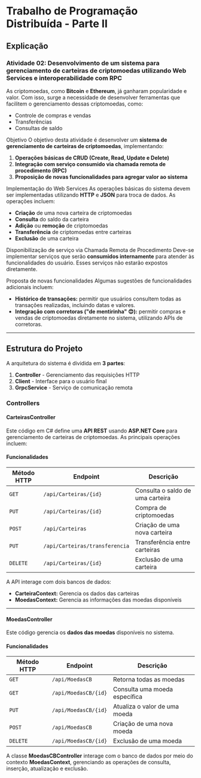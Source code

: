 # Trabalho de Programação Distribuída - Parte II

## Explicação

### Atividade 02: Desenvolvimento de um sistema para gerenciamento de carteiras de criptomoedas utilizando Web Services e interoperabilidade com RPC

As criptomoedas, como **Bitcoin** e **Ethereum**, já ganharam popularidade e valor. Com isso, surge a necessidade de desenvolver ferramentas que facilitem o gerenciamento dessas criptomoedas, como:

- Controle de compras e vendas
- Transferências
- Consultas de saldo

Objetivo
O objetivo desta atividade é desenvolver um **sistema de gerenciamento de carteiras de criptomoedas**, implementando:

1. **Operações básicas de CRUD (Create, Read, Update e Delete)**
2. **Integração com serviço consumido via chamada remota de procedimento (RPC)**
3. **Proposição de novas funcionalidades para agregar valor ao sistema**

Implementação do Web Services
As operações básicas do sistema devem ser implementadas utilizando **HTTP** e **JSON** para troca de dados. As operações incluem:

- **Criação** de uma nova carteira de criptomoedas
- **Consulta** do saldo da carteira
- **Adição** ou **remoção** de criptomoedas
- **Transferência** de criptomoedas entre carteiras
- **Exclusão** de uma carteira

Disponibilização de serviço via Chamada Remota de Procedimento
Deve-se implementar serviços que serão **consumidos internamente** para atender às funcionalidades do usuário. Esses serviços não estarão expostos diretamente.

Proposta de novas funcionalidades
Algumas sugestões de funcionalidades adicionais incluem:

- **Histórico de transações:** permitir que usuários consultem todas as transações realizadas, incluindo datas e valores.
- **Integração com corretoras ("de mentirinha" 😊):** permitir compras e vendas de criptomoedas diretamente no sistema, utilizando APIs de corretoras.

---

## Estrutura do Projeto
A arquitetura do sistema é dividida em **3 partes**:

1. **Controller** - Gerenciamento das requisições HTTP
2. **Client** - Interface para o usuário final
3. **GrpcService** - Serviço de comunicação remota

### Controllers

#### CarteirasController

Este código em C# define uma **API REST** usando **ASP.NET Core** para gerenciamento de carteiras de criptomoedas. As principais operações incluem:

#### Funcionalidades

| Método HTTP | Endpoint | Descrição |
|------------|---------|-----------|
| `GET` | `/api/Carteiras/{id}` | Consulta o saldo de uma carteira |
| `PUT` | `/api/Carteiras/{id}` | Compra de criptomoedas |
| `POST` | `/api/Carteiras` | Criação de uma nova carteira |
| `PUT` | `/api/Carteiras/transferencia` | Transferência entre carteiras |
| `DELETE` | `/api/Carteiras/{id}` | Exclusão de uma carteira |

A API interage com dois bancos de dados:

- **CarteiraContext:** Gerencia os dados das carteiras
- **MoedasContext:** Gerencia as informações das moedas disponíveis

---

#### MoedasController

Este código gerencia os **dados das moedas** disponíveis no sistema.

#### Funcionalidades

| Método HTTP | Endpoint | Descrição |
|------------|---------|-----------|
| `GET` | `/api/MoedasCB` | Retorna todas as moedas |
| `GET` | `/api/MoedasCB/{id}` | Consulta uma moeda específica |
| `PUT` | `/api/MoedasCB/{id}` | Atualiza o valor de uma moeda |
| `POST` | `/api/MoedasCB` | Criação de uma nova moeda |
| `DELETE` | `/api/MoedasCB/{id}` | Exclusão de uma moeda |

A classe **MoedasCBController** interage com o banco de dados por meio do contexto **MoedasContext**, gerenciando as operações de consulta, inserção, atualização e exclusão.
